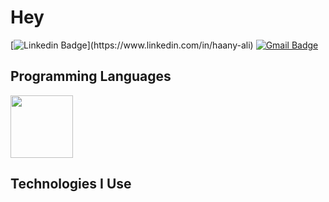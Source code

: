 # Hey
[![Linkedin Badge](https://img.shields.io/badge/-javiernunezfernandez-blue?style=flat-square&logo=Linkedin&logoColor=white&link=[[https://www.linkedin.com/in/haany-ali](https://www.linkedin.com/in/javiernunezfernandez/)](https://www.linkedin.com/in/javiernunezfernandez/))](https://www.linkedin.com/in/haany-ali) 
[![Gmail Badge](https://img.shields.io/badge/-javiernunezfernandez@gmail.com-c14438?style=flat-square&logo=Gmail&logoColor=white&link=mailto:javiernunezfernandez@gmail.com)](mailto:javiernunezfernandez@gmail.com) 

## Programming Languages
<img height="100" src="https://logos-download.com/wp-content/uploads/2016/09/PHP_logo.png">
 
 ## Technologies I Use

